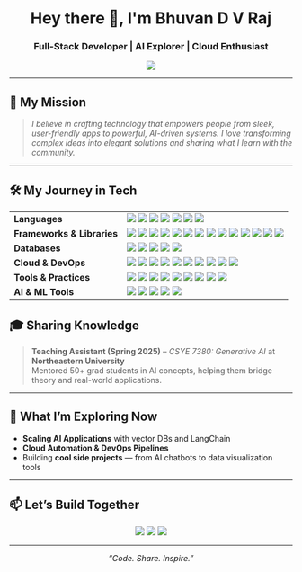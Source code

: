 <!-- HEADER -->
<h1 align="center">Hey there 👋, I'm Bhuvan D V Raj</h1>
<h3 align="center">Full-Stack Developer | AI Explorer | Cloud Enthusiast</h3>

<p align="center">
  <img src="https://readme-typing-svg.herokuapp.com?font=Fira+Code&size=24&pause=1000&color=00C7B7&center=true&vCenter=true&width=600&lines=I+build+scalable+apps.;I+explore+AI+to+solve+real+world+problems.;Always+Learning+🚀+Always+Building!">
</p>

---

## 🌟 **My Mission**
> *I believe in crafting technology that empowers people from sleek, user-friendly apps to powerful, AI-driven systems. I love transforming complex ideas into elegant solutions and sharing what I learn with the community.*

---

## 🛠 **My Journey in Tech**

<table>
<tr>
<td><b>Languages</b></td>
<td>
<img src="https://img.shields.io/badge/JavaScript-F7DF1E?style=flat&logo=javascript&logoColor=black" />
<img src="https://img.shields.io/badge/HTML5-E34F26?style=flat&logo=html5&logoColor=white" />
<img src="https://img.shields.io/badge/CSS3-1572B6?style=flat&logo=css3&logoColor=white" />
<img src="https://img.shields.io/badge/TypeScript-007ACC?style=flat&logo=typescript&logoColor=white" />
<img src="https://img.shields.io/badge/Java-007396?style=flat&logo=java&logoColor=white" />
<img src="https://img.shields.io/badge/Python-3776AB?style=flat&logo=python&logoColor=white" />
<img src="https://img.shields.io/badge/Go-00ADD8?style=flat&logo=go&logoColor=white" />
</td>
</tr>

<tr>
<td><b>Frameworks & Libraries</b></td>
<td>
<img src="https://img.shields.io/badge/React-61DAFB?style=flat&logo=react&logoColor=black" />
<img src="https://img.shields.io/badge/Node.js-339933?style=flat&logo=node.js&logoColor=white" />
<img src="https://img.shields.io/badge/Express-000000?style=flat&logo=express&logoColor=white" />
<img src="https://img.shields.io/badge/Redux-764ABC?style=flat&logo=redux&logoColor=white" />
<img src="https://img.shields.io/badge/Three.js-000000?style=flat&logo=three.js&logoColor=white" />
<img src="https://img.shields.io/badge/Angular-DD0031?style=flat&logo=angular&logoColor=white" />
<img src="https://img.shields.io/badge/Next.js-000000?style=flat&logo=next.js&logoColor=white" />
<img src="https://img.shields.io/badge/jQuery-0769AD?style=flat&logo=jquery&logoColor=white" />
<img src="https://img.shields.io/badge/Chart.js-FF6384?style=flat&logo=chartdotjs&logoColor=white" />
<img src="https://img.shields.io/badge/D3.js-F9A03C?style=flat&logo=d3dotjs&logoColor=white" />
<img src="https://img.shields.io/badge/AG%20Grid-00C7B7?style=flat&logo=aggrid&logoColor=white" />
<img src="https://img.shields.io/badge/Jest-C21325?style=flat&logo=jest&logoColor=white" />
<img src="https://img.shields.io/badge/Mocha-8D6748?style=flat&logo=mocha&logoColor=white" />
<img src="https://img.shields.io/badge/Sequelize-1572B6?style=flat&logo=sequelize&logoColor=white" />
</td>
</tr>

<tr>
<td><b>Databases</b></td>
<td>
<img src="https://img.shields.io/badge/PostgreSQL-4169E1?style=flat&logo=postgresql&logoColor=white" />
<img src="https://img.shields.io/badge/MongoDB-47A248?style=flat&logo=mongodb&logoColor=white" />
<img src="https://img.shields.io/badge/MySQL-4479A1?style=flat&logo=mysql&logoColor=white" />
<img src="https://img.shields.io/badge/NoSQL-005571?style=flat&logo=nosql&logoColor=white" />
<img src="https://img.shields.io/badge/Vector%20DB-FF6F00?style=flat&logo=databricks&logoColor=white" />
</td>
</tr>

<tr>
<td><b>Cloud & DevOps</b></td>
<td>
<img src="https://img.shields.io/badge/AWS-FF9900?style=flat&logo=amazonaws&logoColor=white" />
<img src="https://img.shields.io/badge/GCP-4285F4?style=flat&logo=googlecloud&logoColor=white" />
<img src="https://img.shields.io/badge/Docker-2496ED?style=flat&logo=docker&logoColor=white" />
<img src="https://img.shields.io/badge/GitHub%20Actions-2088FF?style=flat&logo=githubactions&logoColor=white" />
<img src="https://img.shields.io/badge/Linux-FCC624?style=flat&logo=linux&logoColor=black" />
<img src="https://img.shields.io/badge/Redshift-8C4FFF?style=flat&logo=amazonaws&logoColor=white" />
<img src="https://img.shields.io/badge/Lambda-FF9900?style=flat&logo=awslambda&logoColor=white" />
<img src="https://img.shields.io/badge/OpenSearch-005571?style=flat&logo=opensearch&logoColor=white" />
<img src="https://img.shields.io/badge/CloudWatch-FF4F8B?style=flat&logo=amazoncloudwatch&logoColor=white" />
<img src="https://img.shields.io/badge/ElasticSearch-005571?style=flat&logo=elasticsearch&logoColor=white" />
</td>
</tr>

<tr>
<td><b>Tools & Practices</b></td>
<td>
<img src="https://img.shields.io/badge/Git-F05032?style=flat&logo=git&logoColor=white" />
<img src="https://img.shields.io/badge/GitHub-181717?style=flat&logo=github&logoColor=white" />
<img src="https://img.shields.io/badge/Postman-FF6C37?style=flat&logo=postman&logoColor=white" />
<img src="https://img.shields.io/badge/Swagger-85EA2D?style=flat&logo=swagger&logoColor=black" />
<img src="https://img.shields.io/badge/Unix-000000?style=flat&logo=linux&logoColor=white" />
<img src="https://img.shields.io/badge/Agile-2496ED?style=flat&logo=scrumalliance&logoColor=white" />
<img src="https://img.shields.io/badge/SonarQube-4E9BCD?style=flat&logo=sonarqube&logoColor=white" />
<img src="https://img.shields.io/badge/Microfrontend-FF4088?style=flat&logo=react&logoColor=white" />
<img src="https://img.shields.io/badge/IaC-Terraform-7B42BC?style=flat&logo=terraform&logoColor=white" />
</td>
</tr>

<tr>
<td><b>AI & ML Tools</b></td>
<td>
<img src="https://img.shields.io/badge/LangChain-0E9FFF?style=flat&logo=langchain&logoColor=white" />
<img src="https://img.shields.io/badge/LangGraph-0A192F?style=flat&logo=graph&logoColor=white" />
<img src="https://img.shields.io/badge/RAG-1E90FF?style=flat&logo=ai&logoColor=white" />
<img src="https://img.shields.io/badge/Prompt%20Engineering-FF6F00?style=flat&logo=openai&logoColor=white" />
<img src="https://img.shields.io/badge/Clustering-9C27B0?style=flat&logo=scikitlearn&logoColor=white" />
</td>
</tr>
</table>



<!--
---

## 📊 **Impact: Open Source & Contributions**

<p align="center">
  <img src="https://github-readme-streak-stats.herokuapp.com?user=bhuvan-dv&theme=react&hide_border=true" />
  <img src="https://github-readme-stats.vercel.app/api?username=bhuvan-dv&show_icons=true&theme=react&hide_border=true" />
  <img src="https://github-readme-stats.vercel.app/api/top-langs/?username=bhuvan-dv&layout=compact&theme=react&hide_border=true" />
</p>

---
-->

## 🎓 **Sharing Knowledge**
> **Teaching Assistant (Spring 2025)** – *CSYE 7380: Generative AI* at **Northeastern University**  
> Mentored 50+ grad students in AI concepts, helping them bridge theory and real-world applications.

---

## 🚀 **What I’m Exploring Now**
- **Scaling AI Applications** with vector DBs and LangChain
- **Cloud Automation & DevOps Pipelines**
- Building **cool side projects** — from AI chatbots to data visualization tools

---

## 📫 **Let’s Build Together**
<p align="center">
  <a href="https://www.linkedin.com/in/bhuvan-dv/" target="_blank"><img src="https://img.shields.io/badge/LinkedIn-0A66C2?style=for-the-badge&logo=linkedin&logoColor=white" /></a>
  <a href="mailto:bhuvan.raj@example.com"><img src="https://img.shields.io/badge/Email-D14836?style=for-the-badge&logo=gmail&logoColor=white" /></a>
  <a href="https://github.com/bhuvan-dv"><img src="https://img.shields.io/badge/GitHub-171515?style=for-the-badge&logo=github&logoColor=white" /></a>
</p>

---

<div align="center">
<i>“Code. Share. Inspire.”</i>  
</div>
